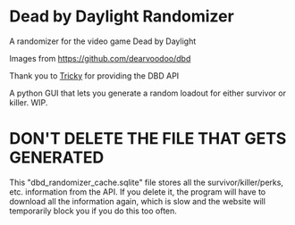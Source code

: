 # Dead by Daylight Randomizer
A randomizer for the video game Dead by Daylight

Images from https://github.com/dearvoodoo/dbd

Thank you to [Tricky](https://dbd.tricky.lol/api) for providing the DBD API

A python GUI that lets you generate a random loadout for either survivor or killer. WIP.

# DON'T DELETE THE FILE THAT GETS GENERATED

This "dbd_randomizer_cache.sqlite" file stores all the survivor/killer/perks, etc. information from the API. If you delete it, the program will have to download all the information again, which is slow and the website will temporarily block you if you do this too often.